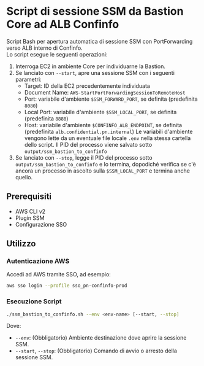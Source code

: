 # Script di sessione SSM da Bastion Core ad ALB Confinfo

Script Bash per apertura automatica di sessione SSM con PortForwarding verso ALB interno di Confinfo.  
Lo script esegue le seguenti operazioni:

1. Interroga EC2 in ambiente Core per individuarne la Bastion.
2. Se lanciato con `--start`, apre una sessione SSM con i seguenti parametri:
    - Target: ID della EC2 precedentemente individuata
    - Document Name: `AWS-StartPortForwardingSessionToRemoteHost`
    - Port: variabile d'ambiente `$SSM_FORWARD_PORT`, se definita (predefinita `8080`)
    - Local Port: variabile d'ambiente `$SSM_LOCAL_PORT`, se definita (predefinita `8888`)
    - Host: variabile d'ambiente `$CONFINFO_ALB_ENDPOINT`, se definita (predefinita `alb.confidential.pn.internal`)
    Le variabili d'ambiente vengono lette da un eventuale file locale `.env` nella stessa cartella dello script.
    Il PID del processo viene salvato sotto `output/ssm_bastion_to_confinfo`
3. Se lanciato con `--stop`, legge il PID del processo sotto `output/ssm_bastion_to_confinfo` e lo termina, dopodiché verifica se c'è ancora un processo in ascolto sulla `$SSM_LOCAL_PORT` e termina anche quello.

## Prerequisiti

- AWS CLI v2
- Plugin SSM
- Configurazione SSO

## Utilizzo

### Autenticazione AWS

Accedi ad AWS tramite SSO, ad esempio:

```bash
aws sso login --profile sso_pn-confinfo-prod
```

### Esecuzione Script

```bash
./ssm_bastion_to_confinfo.sh --env <env-name> [--start, --stop]
```

Dove:

- `--env`: (Obbligatorio) Ambiente destinazione dove aprire la sessione SSM.
- `--start`, `--stop`: (Obbligatorio) Comando di avvio o arresto della sessione SSM.
